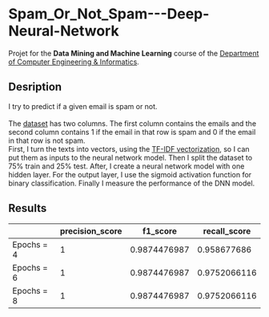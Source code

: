 # Spam_Or_Not_Spam---Deep-Neural-Network

Projet for the **Data Mining and Machine Learning** course of the [Department of Computer Engineering & Informatics](https://www.ceid.upatras.gr/en).

## Desription 

I try to predict if a given email is spam or not.
<br>
<br> The [dataset](https://github.com/karavokyrismichail/Spam_Or_Not_Spam---Deep-Neural-Network/tree/main/spam_data) has two columns. The first column contains the emails and the second column contains 1 if the email in that row is spam and 0 if the email in that row is not spam. 
<br>
First, I turn the texts into vectors, using the [TF-IDF vectorization](https://scikit-learn.org/stable/modules/generated/sklearn.feature_extraction.text.TfidfVectorizer.html), so I can put them as inputs to the neural network model. Then I split the dataset to 75% train and 25% test. After, I create a neural network model with one hidden layer. For the output layer, I use the sigmoid activation function for binary classification. Finally I measure the performance of the DNN model.


## Results

|  | **precision_score** | **f1_score** | **recall_score** |
|--|--|--|--|
| Epochs = 4 | 1 | 0.9874476987 | 0.958677686 |
| Epochs = 6 | 1 | 0.9874476987 | 0.9752066116 |
| Epochs = 8 | 1 | 0.9874476987 | 0.9752066116 |
